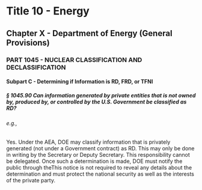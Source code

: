 
# Title 10 - Energy
## Chapter X - Department of Energy (General Provisions)
### PART 1045 - NUCLEAR CLASSIFICATION AND DECLASSIFICATION
#### Subpart C - Determining if Information is RD, FRD, or TFNI
##### § 1045.90 Can information generated by private entities that is not owned by, produced by, or controlled by the U.S. Government be classified as RD?
###### e.g.,

Yes. Under the AEA, DOE may classify information that is privately generated (not under a Government contract) as RD. This may only be done in writing by the Secretary or Deputy Secretary. This responsibility cannot be delegated. Once such a determination is made, DOE must notify the public through theThis notice is not required to reveal any details about the determination and must protect the national security as well as the interests of the private party.
